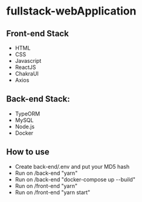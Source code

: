 # fullstack-webApplication

## Front-end Stack
- HTML
- CSS
- Javascript
- ReactJS
- ChakraUI
- Axios

## Back-end Stack:
- TypeORM
- MySQL
- Node.js
- Docker

## How to use

- Create back-end/.env and put your MD5 hash
- Run on /back-end "yarn"
- Run on /back-end "docker-compose up --build"
- Run on /front-end "yarn"
- Run on /front-end "yarn start"